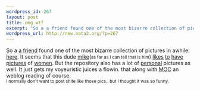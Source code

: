 ```yaml
--- 
wordpress_id: 267
layout: post
title: omg wtf
excerpt: "So a a friend found one of the most bizarre collection of pictures in awhile: here. It seems that this dude mike(as far as I can tell that is him) likes "
wordpress_url: http://new.nata2.org/?p=267
---
```

So a <a href="http://www.mikecompton.com">a friend</a> found one of the most bizarre collection of pictures in awhile: <a href="http://www.skinnymike.com/chicks/">here</a>. It seems that this dude <a href="http://www.skinnymike.com/chicks/idea.jpg">mike</a>(<small>as far as I can tell that is him</small>) <a href="http://www.skinnymike.com/chicks/zhang2-large.jpg">likes</a> <a href="http://www.skinnymike.com/chicks/sky-large.jpg">to</a> <a href="http://www.skinnymike.com/chicks/landry-large.jpg">have</a> <a href="http://www.skinnymike.com/chicks/burke-large.jpg">pictures</a> of <a href="http://www.skinnymike.com/chicks/britney1.jpg">women</a>. But the repository also has a lot of <a href="http://www.skinnymike.com/chicks/hardcore.jpg">personal</a> pictures as well. It just gets my voyeuristic juices a flowin. that along with <a href="http://makeoutclub.com">MOC</a> an weblog reading of course. <br/><small>i normally don't want to post shite like those pics.. but I thought it was so funny</a>.
